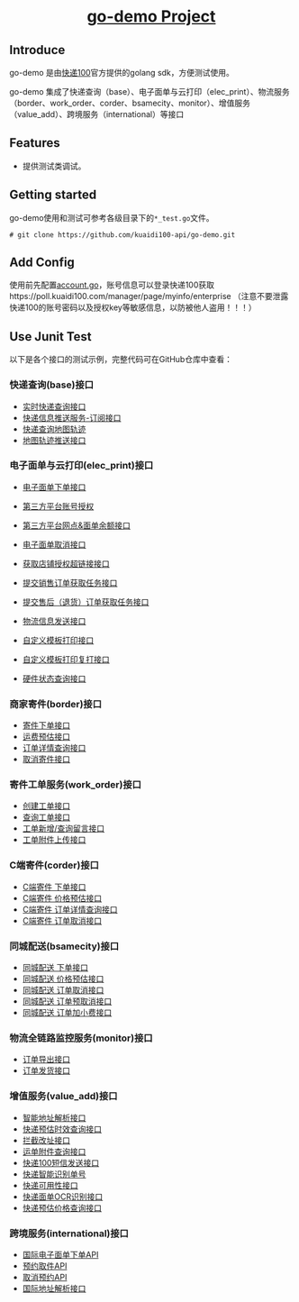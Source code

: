 <h1 align="center"><a href="https://github.com/kuaidi100-api/kuadi100-api/" target="_blank">go-demo Project</a></h1>

## Introduce

go-demo 是由[快递100](https://api.kuaidi100.com/home)官方提供的golang sdk，方便测试使用。

go-demo 集成了快递查询（base）、电子面单与云打印（elec_print）、物流服务（border、work_order、corder、bsamecity、monitor）、增值服务（value_add）、跨境服务（international）等接口

## Features

- 提供测试类调试。

## Getting started

go-demo使用和测试可参考各级目录下的`*_test.go`文件。

```
# git clone https://github.com/kuaidi100-api/go-demo.git
```

## Add Config

使用前先配置[account.go](https://github.com/kuaidi100-api/go-demo/blob/main/config/account.go)，账号信息可以登录快递100获取https://poll.kuaidi100.com/manager/page/myinfo/enterprise （注意不要泄露快递100的账号密码以及授权key等敏感信息，以防被他人盗用！！！）


## Use Junit Test

以下是各个接口的测试示例，完整代码可在GitHub仓库中查看：
### 快递查询(base)接口
- [实时快递查询接口](https://github.com/kuaidi100-api/go-demo/blob/main/base/query.go)
- [快递信息推送服务-订阅接口](https://github.com/kuaidi100-api/go-demo/blob/main/base/poll.go)
- [快递查询地图轨迹](https://github.com/kuaidi100-api/go-demo/blob/main/base/maptrack.go)
- [地图轨迹推送接口](https://github.com/kuaidi100-api/go-demo/blob/main/base/pollMap.go)

### 电子面单与云打印(elec_print)接口
- [电子面单下单接口](https://github.com/kuaidi100-api/go-demo/blob/main/elec_print/elec_order.go)
- [第三方平台账号授权](https://github.com/kuaidi100-api/go-demo/blob/main/elec_print/authThird.go)
- [第三方平台网点&面单余额接口](https://github.com/kuaidi100-api/go-demo/blob/main/elec_print\third_info.go)
- [电子面单取消接口](https://github.com/kuaidi100-api/go-demo/blob/main/elec_print/elec_cancel.go)

- [获取店铺授权超链接接口](https://github.com/kuaidi100-api/go-demo/blob/main/elec_print/shop_authorize.go)
- [提交销售订单获取任务接口](https://github.com/kuaidi100-api/go-demo/blob/main/elec_print/order_task.go)
- [提交售后（退货）订单获取任务接口](https://github.com/kuaidi100-api/go-demo/blob/main/elec_print/refundOrder_task.go)
- [物流信息发送接口](https://github.com/kuaidi100-api/go-demo/blob/main/elec_print/logistic_send.go)

- [自定义模板打印接口](https://github.com/kuaidi100-api/go-demo/blob/main/elec_print/elec_custom.go)
- [自定义模板打印复打接口](https://github.com/kuaidi100-api/go-demo/blob/main/elec_print/elec_printOld.go)
- [硬件状态查询接口](https://github.com/kuaidi100-api/go-demo/blob/main/elec_print/print_task.go)

### 商家寄件(border)接口
- [寄件下单接口](https://github.com/kuaidi100-api/go-demo/blob/main/border/border_create.go)
- [运费预估接口](https://github.com/kuaidi100-api/go-demo/blob/main/border/border_price.go)
- [订单详情查询接口](https://github.com/kuaidi100-api/go-demo/blob/main/border/border_detail.go)
- [取消寄件接口](https://github.com/kuaidi100-api/go-demo/blob/main/border/border_cancel.go)

### 寄件工单服务(work_order)接口
- [创建工单接口](https://github.com/kuaidi100-api/go-demo/blob/main/work_order/work_order_create.go)
- [查询工单接口](https://github.com/kuaidi100-api/go-demo/blob/main/work_order/work_order_query.go)
- [工单新增/查询留言接口](https://github.com/kuaidi100-api/go-demo/blob/main/work_order/work_order_reply.go)
- [工单附件上传接口](https://github.com/kuaidi100-api/go-demo/blob/main/work_order/work_order_upload.go)

### C端寄件(corder)接口
- [C端寄件 下单接口](https://github.com/kuaidi100-api/go-demo/blob/main/corder/corder_create.go)
- [C端寄件 价格预估接口](https://github.com/kuaidi100-api/go-demo/blob/main/corder/corder_price.go)
- [C端寄件 订单详情查询接口](https://github.com/kuaidi100-api/go-demo/blob/main/corder/corder_detail.go)
- [C端寄件 订单取消接口](https://github.com/kuaidi100-api/go-demo/blob/main/corder/corder_cancel.go)

### 同城配送(bsamecity)接口
- [同城配送 下单接口](https://github.com/kuaidi100-api/go-demo/blob/main/bsamecity/bsamecity_order.go)
- [同城配送 价格预估接口](https://github.com/kuaidi100-api/go-demo/blob/main/bsamecity/bsamecity_price.go)
- [同城配送 订单取消接口](https://github.com/kuaidi100-api/go-demo/blob/main/bsamecity/bsamecity_cancel.go)
- [同城配送 订单预取消接口](https://github.com/kuaidi100-api/go-demo/blob/main/bsamecity/bsamecity_precancel.go)
- [同城配送 订单加小费接口](https://github.com/kuaidi100-api/go-demo/blob/main/bsamecity/bsamecity_addfee.go)

### 物流全链路监控服务(monitor)接口
- [订单导出接口](https://github.com/kuaidi100-api/go-demo/blob/main/monitor/monitor_orderExport.go)
- [订单发货接口](https://github.com/kuaidi100-api/go-demo/blob/main/monitor/monitor_sendOut.go)

### 增值服务(value_add)接口
- [智能地址解析接口](https://github.com/kuaidi100-api/go-demo/blob/main/value_add/address_resoluton.go)
- [快递预估时效查询接口](https://github.com/kuaidi100-api/go-demo/blob/main/value_add/estimate_time.go)
- [拦截改址接口](https://github.com/kuaidi100-api/go-demo/blob/main/value_add/intercept_order.go)
- [运单附件查询接口](https://github.com/kuaidi100-api/go-demo/blob/main/value_add/back_order.go)
- [快递100短信发送接口](https://github.com/kuaidi100-api/go-demo/blob/main/value_add/sms_send.go)
- [快递智能识别单号](https://github.com/kuaidi100-api/go-demo/blob/main/value_add/auto_number.go)
- [快递可用性接口](https://github.com/kuaidi100-api/go-demo/blob/main/value_add/reachable.go)
- [快递面单OCR识别接口](https://github.com/kuaidi100-api/go-demo/blob/main/value_add/det_ocr.go)
- [快递预估价格查询接口](https://github.com/kuaidi100-api/go-demo/blob/main/value_add/estimate_price.go)

### 跨境服务(international)接口
- [国际电子面单下单API](https://github.com/kuaidi100-api/go-demo/blob/main/international/api_call.go)
- [预约取件API](https://github.com/kuaidi100-api/go-demo/blob/main/international/pick_up.go)
- [取消预约API](https://github.com/kuaidi100-api/go-demo/blob/main/international/cancel_pick_up.go)
- [国际地址解析接口](https://github.com/kuaidi100-api/go-demo/blob/main/international/international_address_resolution.go)


